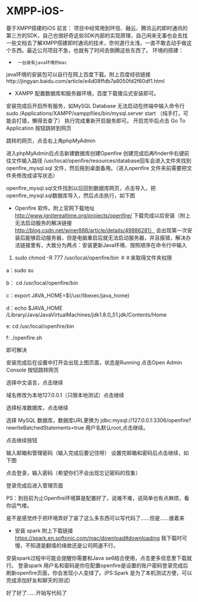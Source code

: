 # XMPP-iOS-
基于XMPP搭建的iOS
前言：
       项目中经常用到环信、融云、腾讯云的即时通讯的第三方的SDK，自己也很好奇这些SDK内部的实现原理，自己闲来无事也会去找一些文档去了解XMPP搭建即时通讯的技术，奈何道行太浅，一直不敢去动手做这个东西。最近公司项目不急，也就有了时间去倒腾这些东西了。
环境的搭建：
*      一台装有java环境的mac


java环境的安装包可以自行在网上百度下载。附上百度经验链接http://jingyan.baidu.com/article/e4d08ffdb7a8050fd2f60df1.html

* XAMPP  配置数据库和服务器环境，百度下载傻瓜式安装即可。


安装完成后开启所有服务，如MySQL Database 无法启动在终端中输入命令行 sudo /Applications/XAMPP/xamppfiles/bin/mysql.server start  （纯手打，可能会打错，懒得去查了） 执行完成重新开启服务即可。
开启完毕后点击 Go To Application 按钮跳转到网页

跳转的网页，点击右上角phpMyAdmin



进入phpMyAdmin后点击新建数据库创建Openfire  创建完成后再finder中右键前往文件输入路径  /usr/local/openfire/resources/database回车会进入文件夹找到 openfire_mysql.sql 文件，然后拖到桌面备用。（进入openfire 文件夹前需要把文件夹修改成读写状态）
 

openfire_mysql.sql文件找到以后回到数据库网页，点击导入，把openfire_mysql.sql数据库导入，然后点击执行，如下图


* Openfire 软件。附上官网下载地址 http://www.igniterealtime.org/projects/openfire/
下载完成以后安装（附上无法启动服务的解决链接  http://blog.csdn.net/winer888/article/details/49886281）
会出现第一次安装后能够启动服务器，但是电脑重启后就无法启动服务器，并且报错，解决办法链接里有，大致分为两点：安装更新Java环境、按照顺序在命令行中输入
1. sudo chmod -R 777 /usr/local/openfire/bin    ＃＃来取得文件夹权限

a：sudo su

b： cd /usr/local/openfire/bin

c：export JAVA_HOME=$(/usr/libexec/java_home)   

d：echo $JAVA_HOME /Library/Java/JavaVirtualMachines/jdk1.8.0_51.jdk/Contents/Home

e:   cd /usr/local/openfire/bin

f:   ./openfire.sh

即可解决


安装完成后在设置中打开会出现上图页面，状态是Running  点击Open Admin Console 按钮跳转网页

选择中文语言，点击继续

域名修改为本地127.0.0.1（只限本地测试）点击继续

选择标准数据库，点击继续


选择 MySQL  数据库，数据库URL更换为  jdbc:mysql://127.0.0.1:3306/openfire?rewriteBatchedStatements=true   用户名默认root,点击继续。

点击继续按钮

输入邮箱和管理密码（输入完成后要记住呀）
设置完邮箱和密码后点击继续，如下图

点击登录，输入密码（希望你们不会出现忘记密码的现象）

登录完成后进入管理页面



PS：到目前为止Openfire环境算是配置好了，说难不难，说简单也有点麻烦，看你运气喽。

是不是感觉终于把环境弄好了装了这么多东西可以写代码了……但是……接着来
* 安装 spark  附上下载链接 https://spark.en.softonic.com/mac/download#downloading  我下载时可慢，不知道是翻墙的缘故还是公司网速不行。

安装spark过程中可能会提醒你需要和Java se6结合使用，点击更多信息里下载就行。
登录spark 用户名和密码是你在配置openfire是设置的账户密码登录完成后刷新openfire页面，你会发现小人变绿了。(PS:Spark 是为了本机测试方便，可以完成添加好友和聊天的测试)



好了好了……开始写代码了






